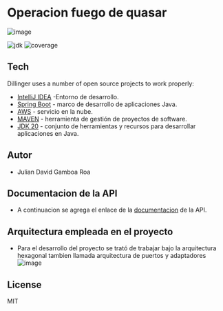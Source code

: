 # Operacion fuego de quasar
![image](https://github.com/JulianDavidGamboa/operacion_fuego_quasar/assets/47681333/2b738608-a929-4fd6-a04c-dad0f904dae4)

![jdk](https://img.shields.io/badge/java-JDK_20-blue) ![coverage](https://img.shields.io/scrutinizer/coverage/g/JulianDavidGamboaRoa/operacion_fuego_quasar/main)

## Tech

Dillinger uses a number of open source projects to work properly:

- [IntelliJ IDEA] -Entorno de desarrollo.
- [Spring Boot] - marco de desarrollo de aplicaciones Java.
- [AWS] - servicio en la nube.
- [MAVEN] - herramienta de gestión de proyectos de software.
- [JDK 20] - conjunto de herramientas y recursos para desarrollar aplicaciones en Java.

## Autor

- Julian David Gamboa Roa


## Documentacion de la API

- A continuacion se agrega el enlace de la [documentacion] de la API.

## Arquitectura empleada en el proyecto

- Para el desarrollo del proyecto se trató de trabajar bajo la arquitectura hexagonal tambien llamada arquitectura de puertos y adaptadores
![image](https://github.com/JulianDavidGamboa/operacion_fuego_quasar/assets/47681333/b917b752-098a-4e59-93c6-e258a20f7e6f)


## License

MIT

   [documentacion]: <https://documenter.getpostman.com/view/8056845/2s93sW8FGm>
   [Spring Boot]: <https://spring.io/projects/spring-boot>
   [AWS]: <https://aws.amazon.com/es/>
   [MAVEN]: <https://maven.apache.org/>
   [JDK 20]: <https://www.oracle.com/java/technologies/javase/jdk20-archive-downloads.html>
   [IntelliJ IDEA]: <https://www.jetbrains.com/idea/>
